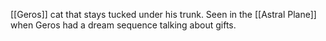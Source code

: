 [[Geros]] cat that stays tucked under his trunk. Seen in the [[Astral Plane]] when Geros had a dream sequence talking about gifts.